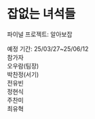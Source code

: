 # 잡없는 녀석들
파이널 프로젝트: 알아보잡

예정 기간: 25/03/27~25/06/12<br>
참가자<br>
오우람(팀장)<br>
박찬정(서기)<br>
전유빈<br>
정현식<br>
주찬미<br>
최유혁<br>
